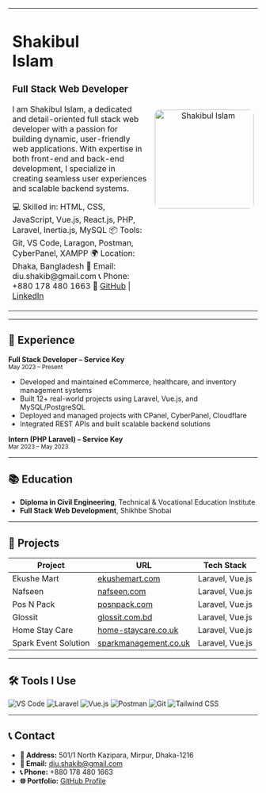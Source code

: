 <table>
  <tr>
    <td width="60%">
      <h1>Shakibul<br/>Islam</h1>
      <h3>Full Stack Web Developer</h3>
      <p>
        I am Shakibul Islam, a dedicated and detail-oriented full stack web developer with a passion for building dynamic, user-friendly web applications. With expertise in both front-end and back-end development, I specialize in creating seamless user experiences and scalable backend systems.
      </p>
      <p>
        💻 Skilled in: HTML, CSS, JavaScript, Vue.js, React.js, PHP, Laravel, Inertia.js, MySQL  
        📦 Tools: Git, VS Code, Laragon, Postman, CyberPanel, XAMPP
        🌍 Location: Dhaka, Bangladesh  
        📧 Email: diu.shakib@gmail.com  
        📞 Phone: +880 178 480 1663  
        🔗 <a href="https://github.com/shakib53626" target="_blank">GitHub</a> | <a href="https://www.linkedin.com/in/shakibul-islam-701152279/" target="_blank">LinkedIn</a>
      </p>
    </td>
    <td width="40%" align="center">
      <img src="https://media.licdn.com/dms/image/v2/D5603AQEoBAWuD3rLGw/profile-displayphoto-shrink_200_200/profile-displayphoto-shrink_200_200/0/1712225006044?e=1757548800&v=beta&t=tXhDdNBnKiIz8mc8l_EuFIePzu8Hf5GNdUT5QwTqWJQ" width="200" height="200" alt="Shakibul Islam" style="border-radius: 10px;" />
    </td>
  </tr>
</table>

---

## 💼 Experience

**Full Stack Developer – Service Key**  
<small>May 2023 – Present</small>  
- Developed and maintained eCommerce, healthcare, and inventory management systems  
- Built 12+ real-world projects using Laravel, Vue.js, and MySQL/PostgreSQL  
- Deployed and managed projects with CPanel, CyberPanel, Cloudflare  
- Integrated REST APIs and built scalable backend solutions

**Intern (PHP Laravel) – Service Key**  
<small>Mar 2023 – May 2023</small>

---

## 📚 Education

- **Diploma in Civil Engineering**, Technical & Vocational Education Institute  
- **Full Stack Web Development**, Shikhbe Shobai

---

## 🚀 Projects

| Project | URL | Tech Stack |
|--------|-----|------------|
| Ekushe Mart | [ekushemart.com](https://ekushemart.com) | Laravel, Vue.js |
| Nafseen | [nafseen.com](https://nafseen.com) | Laravel, Vue.js |
| Pos N Pack | [posnpack.com](https://frontend.posnpack.com) | Laravel, Vue.js |
| Glossit | [glossit.com.bd](https://glossit.com.bd) | Laravel, Vue.js |
| Home Stay Care | [home-staycare.co.uk](https://home-staycare.co.uk) | Laravel, Vue.js |
| Spark Event Solution | [sparkmanagement.co.uk](https://sparkmanagement.co.uk) | Laravel, Vue.js |

---

## 🛠 Tools I Use

![VS Code](https://img.shields.io/badge/Editor-VSCode-blue?logo=visualstudiocode&logoColor=white)
![Laravel](https://img.shields.io/badge/Framework-Laravel-red?logo=laravel)
![Vue.js](https://img.shields.io/badge/Framework-Vue.js-green?logo=vue.js)
![Postman](https://img.shields.io/badge/Tool-Postman-orange?logo=postman)
![Git](https://img.shields.io/badge/VersionControl-Git-black?logo=git)
![Tailwind CSS](https://img.shields.io/badge/CSS-Tailwind-blue?logo=tailwindcss)

---

## 📞 Contact

- **📍 Address:** 501/1 North Kazipara, Mirpur, Dhaka-1216  
- **📧 Email:** diu.shakib@gmail.com  
- **📞 Phone:** +880 178 480 1663  
- **🌐 Portfolio:** [GitHub Profile](https://github.com/shakib53626)


